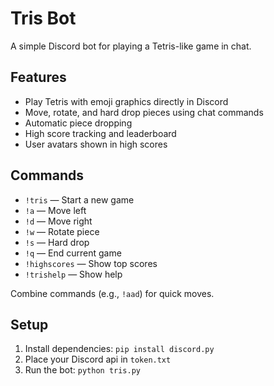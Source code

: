 # Tris Bot

A simple Discord bot for playing a Tetris-like game in chat.

## Features

- Play Tetris with emoji graphics directly in Discord
- Move, rotate, and hard drop pieces using chat commands
- Automatic piece dropping
- High score tracking and leaderboard
- User avatars shown in high scores

## Commands

- `!tris` — Start a new game
- `!a` — Move left
- `!d` — Move right
- `!w` — Rotate piece
- `!s` — Hard drop
- `!q` — End current game
- `!highscores` — Show top scores
- `!trishelp` — Show help

Combine commands (e.g., `!aad`) for quick moves.

## Setup

1. Install dependencies: `pip install discord.py`
2. Place your Discord api in `token.txt`
3. Run the bot: `python tris.py`
